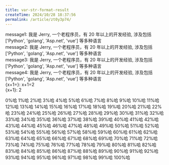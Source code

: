 ```yaml
---
title: var-str-format-result
createTime: 2024/10/28 18:37:56
permalink: /article/zt0y3p74/
---
```

message1: 我是 Jerry, 一个老程序员，有 20 年以上的开发经验, 涉及包括 ['Python', 'golang', 'Asp.net', 'vue'] 等多种语言  
message2: 我是 Jerry, 一个老程序员，有 20 年以上的开发经验, 涉及包括 ['Python', 'golang', 'Asp.net', 'vue'] 等多种语言  
message3: 我是 Jerry, 一个老程序员，有 20 年以上的开发经验, 涉及包括 ['Python', 'golang', 'Asp.net', 'vue'] 等多种语言  
message4: 我是 Jerry, 一个老程序员，有 20 年以上的开发经验, 涉及包括 ['Python', 'golang', 'Asp.net', 'vue'] 等多种语言  
{x+1=}: x+1=2  
{x+1}: 2  
  0%哈  1%哈  2%哈  3%哈  4%哈  5%哈  6%哈  7%哈  8%哈  9%哈 10%哈 11%哈 12%哈 13%哈 14%哈 15%哈 16%哈 17%哈 18%哈 19%哈 20%哈 21%哈 22%哈 23%哈 24%哈 25%哈 26%哈 27%哈 28%哈 29%哈 30%哈 31%哈 32%哈 33%哈 34%哈 35%哈 36%哈 37%哈 38%哈 39%哈 40%哈 41%哈 42%哈 43%哈 44%哈 45%哈 46%哈 47%哈 48%哈 49%哈 50%哈 51%哈 52%哈 53%哈 54%哈 55%哈 56%哈 57%哈 58%哈 59%哈 60%哈 61%哈 62%哈 63%哈 64%哈 65%哈 66%哈 67%哈 68%哈 69%哈 70%哈 71%哈 72%哈 73%哈 74%哈 75%哈 76%哈 77%哈 78%哈 79%哈 80%哈 81%哈 82%哈 83%哈 84%哈 85%哈 86%哈 87%哈 88%哈 89%哈 90%哈 91%哈 92%哈 93%哈 94%哈 95%哈 96%哈 97%哈 98%哈 99%哈100%哈